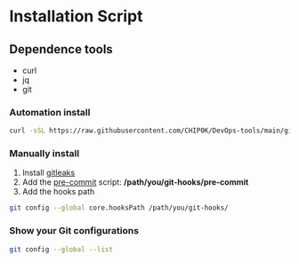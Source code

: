 # Installation Script

## Dependence tools

- curl
- jq
- git

### Automation install

```bash
curl -sSL https://raw.githubusercontent.com/CHIP0K/DevOps-tools/main/git-hooks/gitleaks-setup.sh | bash
```

### Manually install

1) Install [gitleaks](https://github.com/gitleaks/gitleaks)
2) Add the [pre-commit](https://raw.githubusercontent.com/CHIP0K/DevOps-tools/main/git-hooks/gitleaks-check.sh) script: **/path/you/git-hooks/pre-commit**
3) Add the hooks path

```bash
git config --global core.hooksPath /path/you/git-hooks/
```

### Show your Git configurations

```bash
git config --global --list
```
